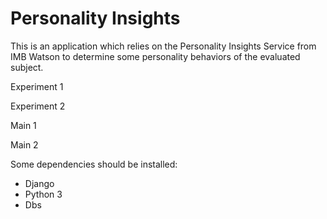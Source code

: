 # Personality Insights

This is an application which relies on the Personality Insights Service from IMB Watson to
determine some personality behaviors of the evaluated subject.

Experiment 1

Experiment 2

Main 1

Main 2

Some dependencies should be installed:

* Django
* Python 3
* Dbs